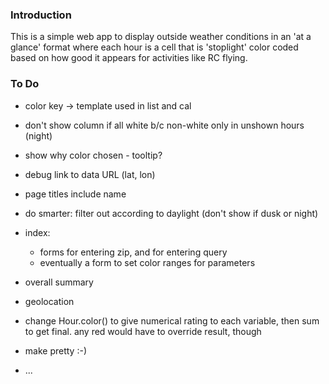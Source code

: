 ### Introduction

This is a simple web app to display outside weather conditions in an 'at a glance' format where each hour is a cell
that is 'stoplight' color coded based on how good it appears for activities like RC flying.


### To Do

- color key -> template used in list and cal
- don't show column if all white b/c non-white only in unshown hours (night)
- show why color chosen - tooltip?
- debug link to data URL (lat, lon)
- page titles include name

- do smarter: filter out according to daylight (don't show if dusk or night)
- index:
    - forms for entering zip, and for entering query
    - eventually a form to set color ranges for parameters
- overall summary
- geolocation
- change Hour.color() to give numerical rating to each variable, then sum to get final. any red would have to override
  result, though
- make pretty :-)
- ...
